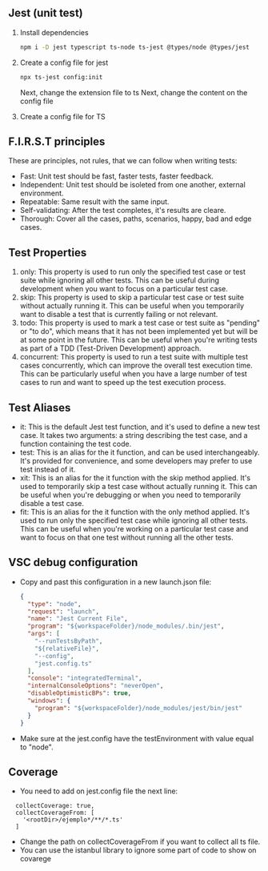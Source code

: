 ## Jest (unit test)

1. Install dependencies
   ```bash
   npm i -D jest typescript ts-node ts-jest @types/node @types/jest
   ```
2. Create a config file for jest

   ```bash
   npx ts-jest config:init
   ```

   Next, change the extension file to ts
   Next, change the content on the config file

3. Create a config file for TS

## F.I.R.S.T principles

These are principles, not rules, that we can follow when writing tests:

- Fast: Unit test should be fast, faster tests, faster feedback.
- Independent: Unit test should be isoleted from one another, external environment.
- Repeatable: Same result with the same input.
- Self-validating: After the test completes, it's results are cleare.
- Thorough: Cover all the cases, paths, scenarios, happy, bad and edge cases.

## Test Properties

1. only: This property is used to run only the specified test case or test suite while ignoring all other tests. This can be useful during development when you want to focus on a particular test case.
2. skip: This property is used to skip a particular test case or test suite without actually running it. This can be useful when you temporarily want to disable a test that is currently failing or not relevant.
3. todo: This property is used to mark a test case or test suite as "pending" or "to do", which means that it has not been implemented yet but will be at some point in the future. This can be useful when you're writing tests as part of a TDD (Test-Driven Development) approach.
4. concurrent: This property is used to run a test suite with multiple test cases concurrently, which can improve the overall test execution time. This can be particularly useful when you have a large number of test cases to run and want to speed up the test execution process.

## Test Aliases

- it: This is the default Jest test function, and it's used to define a new test case. It takes two arguments: a string describing the test case, and a function containing the test code.
- test: This is an alias for the it function, and can be used interchangeably. It's provided for convenience, and some developers may prefer to use test instead of it.
- xit: This is an alias for the it function with the skip method applied. It's used to temporarily skip a test case without actually running it. This can be useful when you're debugging or when you need to temporarily disable a test case.
- fit: This is an alias for the it function with the only method applied. It's used to run only the specified test case while ignoring all other tests. This can be useful when you're working on a particular test case and want to focus on that one test without running all the other tests.

## VSC debug configuration

- Copy and past this configuration in a new launch.json file:
  ```json
  {
    "type": "node",
    "request": "launch",
    "name": "Jest Current File",
    "program": "${workspaceFolder}/node_modules/.bin/jest",
    "args": [
      "--runTestsByPath",
      "${relativeFile}",
      "--config",
      "jest.config.ts"
    ],
    "console": "integratedTerminal",
    "internalConsoleOptions": "neverOpen",
    "disableOptimisticBPs": true,
    "windows": {
      "program": "${workspaceFolder}/node_modules/jest/bin/jest"
    }
  }
  ```
- Make sure at the jest.config have the testEnvironment with value equal to "node".


## Coverage
- You need to add on jest.config file the next line:
```
  collectCoverage: true,
  collectCoverageFrom: [
    '<rootDir>/ejemplo*/**/*.ts'
  ]
```
- Change the path on collectCoverageFrom if you want to collect all ts file.
- You can use the istanbul library to ignore some part of code to show on covarege